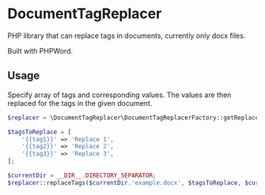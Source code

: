 # DocumentTagReplacer

PHP library that can replace tags in documents, currently only docx files. 

Built with PHPWord.

## Usage

Specify array of tags and corresponding values. The values are then replaced for the tags in the given document.

```php
$replacer = \DocumentTagReplacer\DocumentTagReplacerFactory::getReplacerInstance(DocumentTagReplacerFactory::TYPE_WORD);

$tagsToReplace = [
	'{{tag1}}' => 'Replace 1',
	'{{tag2}}' => 'Replace 2',
	'{{tag3}}' => 'Replace 3',
];

$currentDir = __DIR__.DIRECTORY_SEPARATOR;
$replacer::replaceTags($currentDir.'example.docx', $tagsToReplace, $currentDir.'example_replaced.docx');
```
